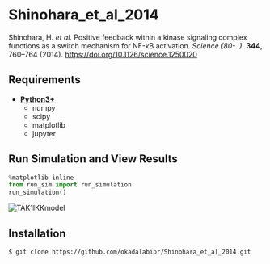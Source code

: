 # Shinohara_et_al_2014
Shinohara, H. *et al.* Positive feedback within a kinase signaling complex functions as a switch mechanism for NF-κB activation. *Science (80-. )*. **344**, 760–764 (2014). https://doi.org/10.1126/science.1250020

## Requirements
- **[Python3+](https://www.python.org)**
    - numpy
    - scipy
    - matplotlib
    - jupyter

## Run Simulation and View Results
```python
%matplotlib inline
from run_sim import run_simulation
run_simulation()
```
![TAK1IKKmodel](https://user-images.githubusercontent.com/31299606/61025498-eec46080-a3eb-11e9-9f36-f66d263468f0.png)

## Installation
    $ git clone https://github.com/okadalabipr/Shinohara_et_al_2014.git
